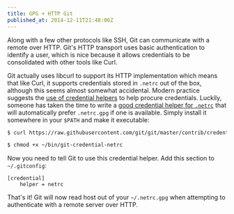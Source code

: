 ```yaml
---
title: GPG + HTTP Git
published_at: 2014-12-11T21:48:06Z
---
```


Along with a few other protocols like SSH, Git can communicate with a remote
over HTTP. Git's HTTP transport uses basic authentication to identify a user,
which is nice because it allows credentials to be consolidated with other tools
like Curl.

Git actually uses libcurl to support its HTTP implementation which means that
like Curl, it supports credentials stored in `.netrc` out of the box, although
this seems almost somewhat accidental. Modern practice suggests the [use of
credential helpers][credential-helpers] to help procure credentials. Luckily,
someone has taken the time to write a [good credential helper for
`.netrc`][netrc] that will automatically prefer `.netrc.gpg` if one is
available. Simply install it somewhere in your `$PATH` and make it executable:

``` sh
$ curl https://raw.githubusercontent.com/git/git/master/contrib/credential/netrc/git-credential-netrc > ~/bin/git-credential-netrc

$ chmod +x ~/bin/git-credential-netrc
```

Now you need to tell Git to use this credential helper. Add this section to
`~/.gitconfig`:

```
[credential]
    helper = netrc
```

That's it! Git will now read host out of your `~/.netrc.gpg` when attempting to
authenticate with a remote server over HTTP.

[credential-helpers]: https://www.kernel.org/pub/software/scm/git/docs/v1.7.9/technical/api-credentials.html
[netrc]: https://github.com/git/git/blob/master/contrib/credential/netrc/git-credential-netrc
